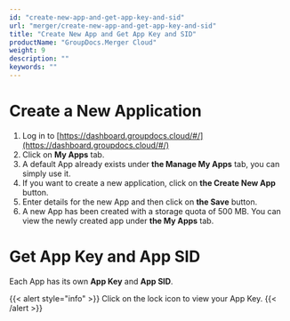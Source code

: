 ```yaml
---
id: "create-new-app-and-get-app-key-and-sid"
url: "merger/create-new-app-and-get-app-key-and-sid"
title: "Create New App and Get App Key and SID"
productName: "GroupDocs.Merger Cloud"
weight: 9
description: ""
keywords: ""
---
```


# Create a New Application #

1. Log in to [https://dashboard.groupdocs.cloud/#/](https://dashboard.groupdocs.cloud/#/)
1. Click on **My Apps** tab.
1. A default App already exists under **the Manage My Apps** tab, you can simply use it.
1. If you want to create a new application, click on **the Create New App** button.
1. Enter details for the new App and then click on **the Save** button.
1. A new App has been created with a storage quota of 500 MB. You can view the newly created app under **the My Apps** tab.

# Get App Key and App SID #

Each App has its own **App Key** and **App SID**.

{{< alert style="info" >}}
Click on the lock icon to view your App Key.
{{< /alert >}}
